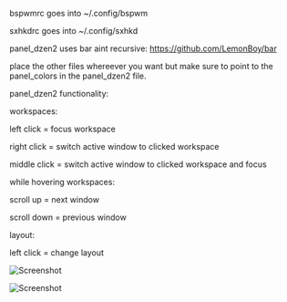 bspwmrc goes into ~/.config/bspwm

sxhkdrc goes into ~/.config/sxhkd

panel_dzen2 uses bar aint recursive: https://github.com/LemonBoy/bar

place the other files whereever you want but make sure to point to the panel_colors in the panel_dzen2 file.

panel_dzen2 functionality: 

workspaces:

left click = focus workspace

right click = switch active window to clicked workspace

middle click = switch active window to clicked workspace and focus

while hovering workspaces:

scroll up = next window

scroll down = previous window

layout:

left click = change layout

![Screenshot](http://goput.it/mbq1.png)

![Screenshot](http://s12.postimg.org/vxt4gb3bf/desktop.gif)
